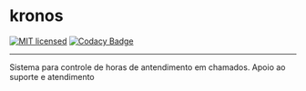 # kronos
[![MIT licensed](https://img.shields.io/badge/license-MIT-blue.svg)](LICENSE)
[![Codacy Badge](https://api.codacy.com/project/badge/Grade/f035aef9ad3842909b4f57f844e36e89)](https://www.codacy.com/manual/gabrielbo1/kronos?utm_source=github.com&amp;utm_medium=referral&amp;utm_content=gabrielbo1/kronos&amp;utm_campaign=Badge_Grade)
****
Sistema para controle de horas de antendimento em chamados. Apoio ao suporte e atendimento
